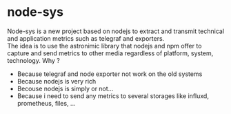 # node-sys
Node-sys is a new project based on nodejs to extract and transmit technical and application metrics such as telegraf and exporters.  
The idea is to use the astronimic library that nodejs and npm offer to capture and send metrics to other media regardless of platform, system, technology.
Why ?
 - Because telegraf and node exporter not work on the old systems
 - Because nodejs is very rich
 - Becouse nodejs is simply or not...
 - Because i need to send any metrics to several storages like influxd, prometheus, files, ...


